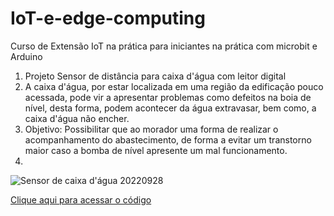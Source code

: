 # IoT-e-edge-computing
Curso de Extensão IoT na prática para iniciantes na prática com microbit e Arduino
1) Projeto Sensor de distância para caixa d'água com leitor digital
2) A caixa d'água, por estar localizada em uma região da edificação pouco acessada, pode vir a apresentar problemas como defeitos na boia de nível, desta forma, podem acontecer da água extravasar, bem como, a caixa d'água não encher.
3) Objetivo: Possibilitar que ao morador uma forma de realizar o acompanhamento do abastecimento, de forma a evitar um transtorno maior caso a bomba de nível apresente um mal funcionamento.
4) 
![Sensor de caixa d'água 20220928](https://user-images.githubusercontent.com/91570441/193253519-3ff9b116-6623-4fea-9176-4c7e1c02379b.png)

[Clique aqui para acessar o código](https://github.com/Marcus-Borges/IoT-e-edge-computing/blob/main/sensor_de_caixa_d_agua_20220928.ino)
